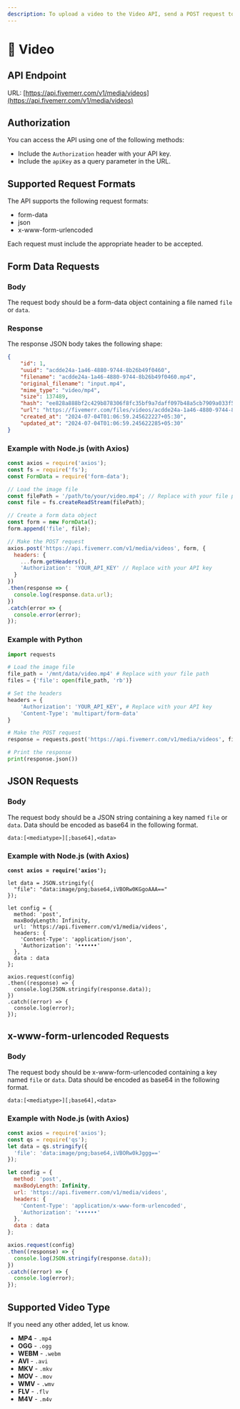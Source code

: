 ```yaml
---
description: To upload a video to the Video API, send a POST request to the API endpoint.
---
```


# 🎥 Video

## API Endpoint

URL: [https://api.fivemerr.com/v1/media/videos](https://api.fivemerr.com/v1/media/videos)

## Authorization

You can access the API using one of the following methods:

* Include the `Authorization` header with your API key.
* Include the `apiKey` as a query parameter in the URL.

## Supported Request Formats

The API supports the following request formats:

* form-data
* json
* x-www-form-urlencoded

Each request must include the appropriate header to be accepted.

## Form Data Requests

### Body

The request body should be a form-data object containing a file named `file` or `data`.&#x20;

### Response

The response JSON body takes the following shape:

```json
{
    "id": 1,
    "uuid": "acdde24a-1a46-4880-9744-8b26b49f0460",
    "filename": "acdde24a-1a46-4880-9744-8b26b49f0460.mp4",
    "original_filename": "input.mp4",
    "mime_type": "video/mp4",
    "size": 137489,
    "hash": "ee828a888bf2c429b878306f8fc35bf9a7daff097b48a5cb7909a033f53274ed",
    "url": "https://fivemerr.com/files/videos/acdde24a-1a46-4880-9744-8b26b49f0460.mp4",
    "created_at": "2024-07-04T01:06:59.245622227+05:30",
    "updated_at": "2024-07-04T01:06:59.245622285+05:30"
}
```

### Example with Node.js (with Axios)

```javascript
const axios = require('axios');
const fs = require('fs');
const FormData = require('form-data');

// Load the image file
const filePath = '/path/to/your/video.mp4'; // Replace with your file path
const file = fs.createReadStream(filePath);

// Create a form data object
const form = new FormData();
form.append('file', file);

// Make the POST request
axios.post('https://api.fivemerr.com/v1/media/videos', form, {
  headers: {
    ...form.getHeaders(),
    'Authorization': 'YOUR_API_KEY' // Replace with your API key
  }
})
.then(response => {
  console.log(response.data.url);
})
.catch(error => {
  console.error(error);
});

```

### Example with Python

```python
import requests

# Load the image file
file_path = '/mnt/data/video.mp4' # Replace with your file path
files = {'file': open(file_path, 'rb')}

# Set the headers
headers = {
    'Authorization': 'YOUR_API_KEY', # Replace with your API key
    'Content-Type': 'multipart/form-data'
}

# Make the POST request
response = requests.post('https://api.fivemerr.com/v1/media/videos', files=files, headers=headers)

# Print the response
print(response.json())
```

## JSON Requests

### Body

The request body should be a JSON string containing a key named `file` or `data`.  Data should be encoded as base64 in the following format.

```
data:[<mediatype>][;base64],<data>
```

### Example with Node.js (with Axios)

<pre class="language-javascript"><code class="lang-javascript"><strong>const axios = require('axios');
</strong>
let data = JSON.stringify({
  "file": "data:image/png;base64,iVBORw0KGgoAAA=="
});

let config = {
  method: 'post',
  maxBodyLength: Infinity,
  url: 'https://api.fivemerr.com/v1/media/videos',
  headers: { 
    'Content-Type': 'application/json', 
    'Authorization': '••••••'
  },
  data : data
};

axios.request(config)
.then((response) => {
  console.log(JSON.stringify(response.data));
})
.catch((error) => {
  console.log(error);
});
</code></pre>

## x-www-form-urlencoded Requests

### Body

The request body should be x-www-form-urlencoded containing a key named `file` or `data`.  Data should be encoded as base64 in the following format.

```
data:[<mediatype>][;base64],<data>
```

### Example with Node.js (with Axios)

```javascript
const axios = require('axios');
const qs = require('qs');
let data = qs.stringify({
  'file': 'data:image/png;base64,iVBORw0kJggg==' 
});

let config = {
  method: 'post',
  maxBodyLength: Infinity,
  url: 'https://api.fivemerr.com/v1/media/videos',
  headers: { 
    'Content-Type': 'application/x-www-form-urlencoded', 
    'Authorization': '••••••'
  },
  data : data
};

axios.request(config)
.then((response) => {
  console.log(JSON.stringify(response.data));
})
.catch((error) => {
  console.log(error);
});
```

## Supported Video Type

If you need any other added, let us know.

* **MP4** - `.mp4`
* **OGG** - `.ogg`
* **WEBM** - `.webm`
* **AVI** - `.avi`
* **MKV** - `.mkv`
* **MOV** - `.mov`
* **WMV** - `.wmv`
* **FLV** - `.flv`
* **M4V** - `.m4v`
